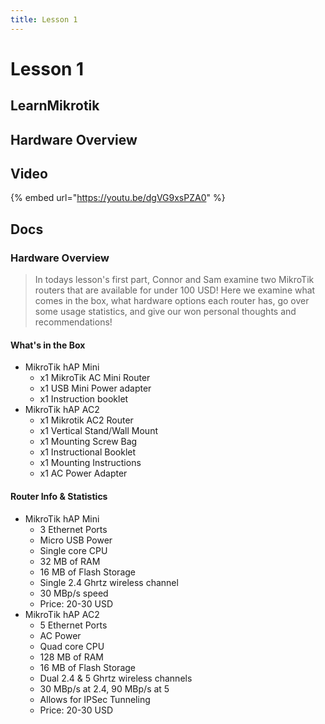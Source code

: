 ```yaml
---
title: Lesson 1
---
```


# Lesson 1

## LearnMikrotik

## Hardware Overview

## Video

{% embed url="https://youtu.be/dgVG9xsPZA0" %}

## Docs

### Hardware Overview

> In todays lesson's first part, Connor and Sam examine two MikroTik routers that are available for under 100 USD! Here we examine what comes in the box, what hardware options each router has, go over some usage statistics, and give our won personal thoughts and recommendations!

#### What's in the Box

* MikroTik hAP Mini
  * x1 MikroTik AC Mini Router
  * x1 USB Mini Power adapter
  * x1 Instruction booklet
* MikroTik hAP AC2
  * x1 Mikrotik AC2 Router
  * x1 Vertical Stand/Wall Mount
  * x1 Mounting Screw Bag
  * x1 Instructional Booklet
  * x1 Mounting Instructions
  * x1 AC Power Adapter

#### Router Info & Statistics

* MikroTik hAP Mini
  * 3 Ethernet Ports
  * Micro USB Power
  * Single core CPU
  * 32 MB of RAM
  * 16 MB of Flash Storage
  * Single 2.4 Ghrtz wireless channel
  * 30 MBp/s speed
  * Price: 20-30 USD
* MikroTik hAP AC2
  * 5 Ethernet Ports
  * AC Power
  * Quad core CPU
  * 128 MB of RAM
  * 16 MB of Flash Storage
  * Dual 2.4 & 5 Ghrtz wireless channels
  * 30 MBp/s at 2.4, 90 MBp/s at 5
  * Allows for IPSec Tunneling
  * Price: 20-30 USD

